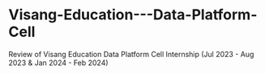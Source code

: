 # Visang-Education---Data-Platform-Cell
Review of Visang Education Data Platform Cell Internship (Jul 2023 - Aug 2023 &amp; Jan 2024 - Feb 2024)
